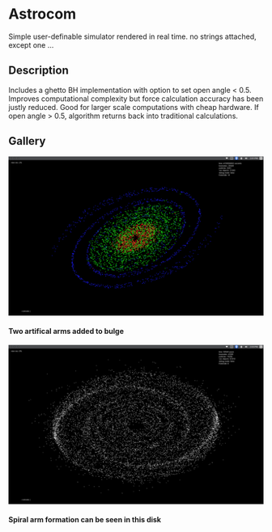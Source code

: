 # Astrocom
Simple user-definable simulator rendered in real time. no strings attached, except one ...

## Description
Includes a ghetto BH implementation with option to set open angle < 0.5. Improves computational complexity but force calculation accuracy has been justly reduced. Good for larger scale computations with cheap hardware. If open angle > 0.5, algorithm returns back into traditional calculations.

## Gallery
![alt text](https://github.com/alexshi0000/Astrocom/blob/master/github_nbody_pic%231.png "artifical spiral arms")
#### Two artifical arms added to bulge


![alt text](https://github.com/alexshi0000/Astrocom/blob/master/github_nbody_pic%232.png "15000 particle galaxy")
#### Spiral arm formation can be seen in this disk
